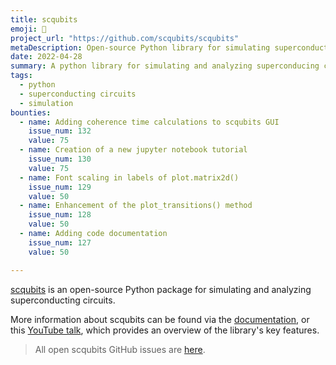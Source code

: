 ```yaml
---
title: scqubits
emoji: 📡
project_url: "https://github.com/scqubits/scqubits"
metaDescription: Open-source Python library for simulating superconducting qubits
date: 2022-04-28
summary: A python library for simulating and analyzing superconducing circuits
tags:
  - python
  - superconducting circuits
  - simulation
bounties:
  - name: Adding coherence time calculations to scqubits GUI 
    issue_num: 132
    value: 75
  - name: Creation of a new jupyter notebook tutorial
    issue_num: 130
    value: 75
  - name: Font scaling in labels of plot.matrix2d()
    issue_num: 129
    value: 50
  - name: Enhancement of the plot_transitions() method
    issue_num: 128
    value: 50
  - name: Adding code documentation
    issue_num: 127
    value: 50

---
```


[scqubits](https://github.com/scqubits/scqubits) is an open-source Python package for simulating and analyzing superconducting circuits. 

More information about scqubits can be found via the [documentation](https://scqubits.readthedocs.io/en/latest/), or this [YouTube talk](https://www.youtube.com/watch?v=ZccDfs-_40Y), which provides an overview of the library's key features. 

> All open scqubits GitHub issues are [here](https://github.com/scqubits/scqubits/issues).

